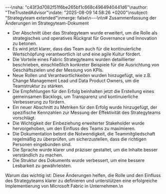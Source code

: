 ---\nsha: "c43f3d7082f51f6be265bf1c668c4964940441d6"\nauthor: "TheTrustedAdvisor"\ndate: "2025-08-09 14:58:26 +0200"\nsubject: "Strategyteam extended"\nmerge: false\n---\n\n# Zusammenfassung der Änderungen im Strategyteam-Dokument

- Der Abschnitt über das Strategyteam wurde erweitert, um die Rolle als strategisches und operatives Rückgrat für Governance und Innovation zu betonen.
- Es wird jetzt klarer, dass das Team auch für die kontinuierliche Wertschöpfung verantwortlich ist und eine agile Kultur fördert.
- Die Vorteile eines Fabric Strategyteams wurden detaillierter beschrieben, einschließlich konkreter Beispiele für die Ausrichtung von Geschäftszielen und der Messung von KPIs.
- Neue Rollen und Verantwortlichkeiten wurden hinzugefügt, wie z.B. Change Management Lead und Data Product Owners, um die Teamstruktur zu stärken.
- Die Empfehlungen für den Erfolg beinhalten jetzt die Erstellung eines gemeinsamen Backlogs, um Transparenz und kontinuierliche Verbesserung zu fördern.
- Ein neuer Abschnitt zu Metriken für den Erfolg wurde hinzugefügt, der spezifische Kennzahlen zur Messung der Effektivität des Strategyteams vorschlägt.
- Die Wichtigkeit der Einbeziehung erweiterter Stakeholder wurde hervorgehoben, um den Einfluss des Teams zu maximieren.
- Die Dokumentation betont die Notwendigkeit, die Teammitgliedschaft regelmäßig zu überprüfen, um sicherzustellen, dass die richtigen Personen eingebunden sind.
- Die Sprache wurde klarer und präziser gestaltet, um die Inhalte besser verständlich zu machen.
- Die Struktur des Dokuments wurde verbessert, um eine bessere Lesbarkeit zu gewährleisten.

Warum das wichtig ist: Diese Änderungen helfen, die Rolle und den Einfluss des Strategyteams klarer zu definieren und unterstützen eine erfolgreiche Implementierung von Microsoft Fabric in Unternehmen.\n